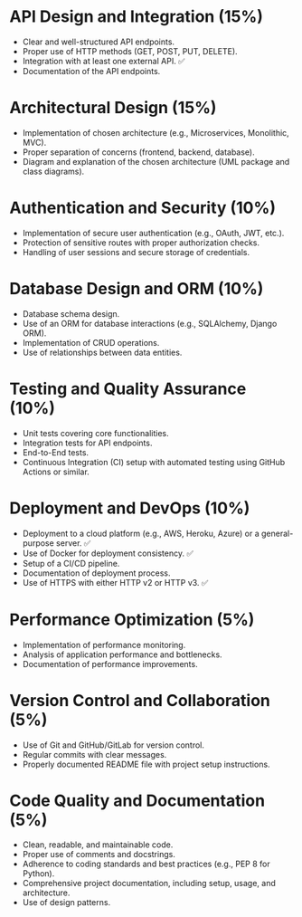 # API Design and Integration (15%)
- Clear and well-structured API endpoints.
- Proper use of HTTP methods (GET, POST, PUT, DELETE).
- Integration with at least one external API. ✅
- Documentation of the API endpoints.

# Architectural Design (15%)
- Implementation of chosen architecture (e.g., Microservices, Monolithic, MVC).
- Proper separation of concerns (frontend, backend, database).
- Diagram and explanation of the chosen architecture (UML package and class diagrams).

# Authentication and Security (10%)
- Implementation of secure user authentication (e.g., OAuth, JWT, etc.).
- Protection of sensitive routes with proper authorization checks.
- Handling of user sessions and secure storage of credentials.

# Database Design and ORM (10%)
- Database schema design.
- Use of an ORM for database interactions (e.g., SQLAlchemy, Django ORM).
- Implementation of CRUD operations.
- Use of relationships between data entities.

# Testing and Quality Assurance (10%)
- Unit tests covering core functionalities.
- Integration tests for API endpoints.
- End-to-End tests.
- Continuous Integration (CI) setup with automated testing using GitHub Actions or similar.

# Deployment and DevOps (10%)
- Deployment to a cloud platform (e.g., AWS, Heroku, Azure) or a general-purpose server. ✅
- Use of Docker for deployment consistency. ✅  
- Setup of a CI/CD pipeline.
- Documentation of deployment process.
- Use of HTTPS with either HTTP v2 or HTTP v3. ✅

# Performance Optimization (5%)
- Implementation of performance monitoring.
- Analysis of application performance and bottlenecks.
- Documentation of performance improvements.

# Version Control and Collaboration (5%)
- Use of Git and GitHub/GitLab for version control.
- Regular commits with clear messages.
- Properly documented README file with project setup instructions.

# Code Quality and Documentation (5%)
- Clean, readable, and maintainable code.
- Proper use of comments and docstrings.
- Adherence to coding standards and best practices (e.g., PEP 8 for Python).
- Comprehensive project documentation, including setup, usage, and architecture.
- Use of design patterns.

